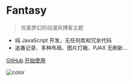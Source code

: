 # Fantasy

> 优美梦幻的动漫风博客主题

* 纯 JavaScript 开发，无任何库和冗余代码
* 追番记录、多种布局、图片灯箱、PJAX 无刷新...

[GitHub](https://github.com/Dreamer-Paul/Fantasy)
[开始使用](#安装)

![color](#fff6f8)
